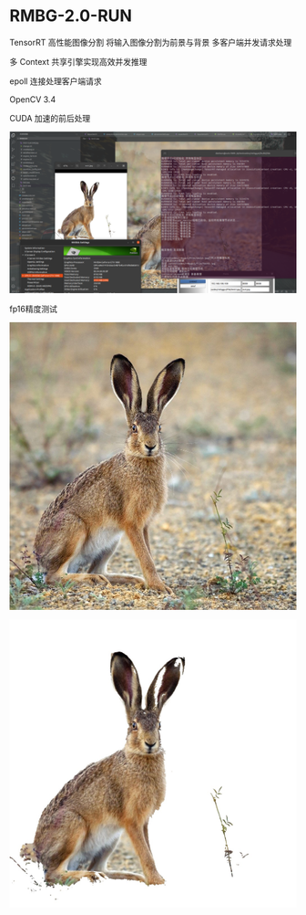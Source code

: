 # RMBG-2.0-RUN
TensorRT 高性能图像分割 将输入图像分割为前景与背景 多客户端并发请求处理

多 Context 共享引擎实现高效并发推理  

epoll 连接处理客户端请求  

OpenCV 3.4  

CUDA 加速的前后处理  

![image](show.png)  

fp16精度测试

![image](test2.jpg)  

![image](out.jpg)  
